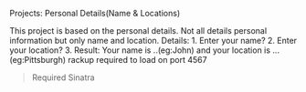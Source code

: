Projects: Personal Details(Name & Locations)


This project is based on the personal details. Not all details personal information but only name and location.
Details: 1. Enter your name?
         2. Enter your location?
         3. Result: Your name is ..(eg:John) and your location is ...(eg:Pittsburgh)
rackup required to load on port 4567
> Required Sinatra


